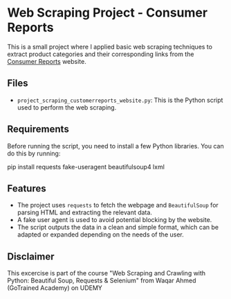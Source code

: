 # Web Scraping Project - Consumer Reports

This is a small project where I applied basic web scraping techniques to extract product categories and their corresponding links from the [Consumer Reports](https://www.consumerreports.org/cro/a-to-z-index/products/index.htm) website. 

## Files

- `project_scraping_customerreports_website.py`: This is the Python script used to perform the web scraping.

## Requirements

Before running the script, you need to install a few Python libraries. You can do this by running:

pip install requests fake-useragent beautifulsoup4 lxml

## Features

- The project uses `requests` to fetch the webpage and `BeautifulSoup` for parsing HTML and extracting the relevant data.
- A fake user agent is used to avoid potential blocking by the website.
- The script outputs the data in a clean and simple format, which can be adapted or expanded depending on the needs of the user.

## Disclaimer

This excercise is part of the course "Web Scraping and Crawling with Python: Beautiful Soup, Requests & Selenium" from Waqar Ahmed (GoTrained Academy) on UDEMY
